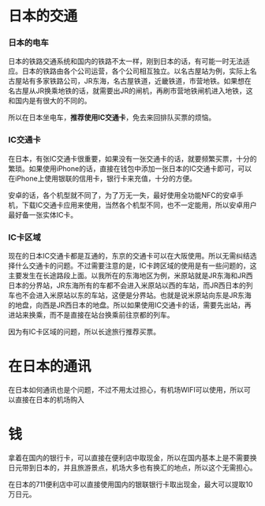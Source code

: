# 日本的交通

### 日本的电车

日本的铁路交通系统和国内的铁路不太一样，刚到日本的话，有可能一时无法适应。日本的铁路由各个公司运营，各个公司相互独立。以名古屋站为例，实际上名古屋站有多家铁路公司，JR东海，名古屋铁道，近畿铁道，市营地铁。如果想在名古屋从JR换乘地铁的话，就需要出JR的闸机，再刷市营地铁闸机进入地铁，这和国内是有很大的不同的。

所以在日本坐电车，**推荐使用IC交通卡**，免去来回排队买票的烦恼。

### IC交通卡

在日本，有张IC交通卡很重要，如果没有一张交通卡的话，就要频繁买票，十分的繁琐。如果使用iPhone的话，直接在钱包中添加一张日本的IC交通卡即可，可以在iPhone上使用银联的信用卡，银行卡来充值，十分的方便。

安卓的话，各个机型就不同了，为了万无一失，最好使用全功能NFC的安卓手机，下载IC交通卡应用来使用，当然各个机型不同，也不一定能用，所以安卓用户最好备一张实体IC卡。

### IC卡区域

现在的日本IC交通卡都是互通的，东京的交通卡可以在大阪使用。所以无需纠结选择什么交通卡的问题。不过需要注意的是，IC卡跨区域的使用是有一些问题的，这主要发生在长途路段上面。以我所在的东海地区为例，米原站就是JR东海和JR西日本的分界站，JR东海所有的车都不会进入米原站以西的车站，而JR西日本的列车也不会进入米原站以东的车站，这便是分界站。也就是说米原站向东是JR东海的地盘，向西是JR西日本的地盘。所以如果使用IC交通卡的话，需要先出站，再进站来换乘，而不是直接在站台换乘前往京都的列车。

因为有IC卡区域的问题，所以长途旅行推荐买票。

# 在日本的通讯

在日本如何通讯也是个问题，不过不用太过担心，有机场WIFI可以使用，所以可以直接在日本的机场购入

# 钱

拿着在国内的银行卡，可以直接在便利店中取现金，所以在国内基本上是不需要换日元带到日本的，并且旅游景点，机场大多也有换汇的地点，所以这个无需担心。

在日本的711便利店中可以直接使用国内的银联银行卡取出现金，最大可以提取10万日元。